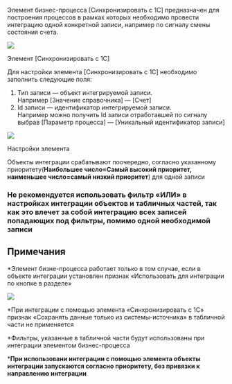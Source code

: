Элемент бизнес-процесса [Синхронизировать с 1С] предназначен для построения процессов в рамках которых необходимо провести интеграцию одной конкретной записи, например по сигналу смены состояния счета.

![](https://samarasoft.com/wp-content/uploads/2018/11/1Celement.png)

Элемент [Синхронизировать с 1С]

Для настройки элемента [Синхронизировать с 1С] необходимо заполнить следующие поля:

1. Тип записи — объект интегрируемой записи.  
    Например [Значение справочника] — [Счет]
2. Id записи — идентификатор интегрируемой записи.  
    Например можно получить Id записи отработавшей по сигналу выбрав [Параметр процесса] — [Уникальный идентификатор записи]

![](https://samarasoft.com/wp-content/uploads/2018/11/1CelementBP.png)

Настройки элемента

Объекты интеграции срабатывают поочередно, согласно указанному приоритету(**Наибольшее число=Самый высокий приоритет, наименьшее число=самый низкий приоритет**) для одной записи

### **Не рекомендуется** использовать фильтр «ИЛИ» в настройках интеграции объектов и табличных частей, так как это влечет за собой интеграцию всех записей попадающих под фильтры, помимо одной необходимой записи[](https://samarasoft.com/docs/1c-connector/user-guide/element-of-the-bp-sync-with-1c/#%D0%BD%D0%B5-%D1%80%D0%B5%D0%BA%D0%BE%D0%BC%D0%B5%D0%BD%D0%B4%D1%83%D0%B5%D1%82%D1%81%D1%8F-%D0%B8%D1%81%D0%BF%D0%BE%D0%BB%D1%8C%D0%B7%D0%BE%D0%B2%D0%B0%D1%82%D1%8C-%D1%84%D0%B8%D0%BB%D1%8C%D1%82%D1%80-%C2%AB%D0%B8%D0%BB%D0%B8%C2%BB-%D0%B2-%D0%BD%D0%B0%D1%81%D1%82%D1%80%D0%BE%D0%B9%D0%BA%D0%B0%D1%85-%D0%B8%D0%BD%D1%82%D0%B5%D0%B3%D1%80%D0%B0%D1%86)

## **Примечания**[](https://samarasoft.com/docs/1c-connector/user-guide/element-of-the-bp-sync-with-1c/#%D0%BF%D1%80%D0%B8%D0%BC%D0%B5%D1%87%D0%B0%D0%BD%D0%B8%D1%8F)

*Элемент бизне-процесса работает только в том случае, если в объекте интеграции установлен признак «Использовать для интеграции по кнопке в разделе»

![](https://samarasoft.com/wp-content/uploads/2023/09/1Cuseincard-edited.png)

*При интеграции с помощью элемента «Синхронизировать с 1С» признак «Сохранять данные только из системы-источника» в табличной части не применяется

*Фильтры, указанные в табличной части будут использованы при интеграции элементом бизнес-процесса

***При использовани интеграции с помощью элемента объекты интеграции запускаются согласно приоритету, без привязки к направлению интеграции**